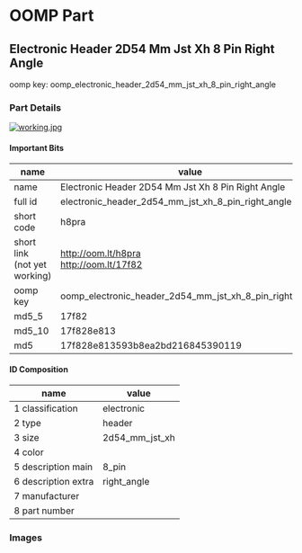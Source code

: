 # OOMP Part  
## Electronic Header 2D54 Mm Jst Xh 8 Pin Right Angle  
  
oomp key: oomp_electronic_header_2d54_mm_jst_xh_8_pin_right_angle  
  
### Part Details  
  
[![working.jpg](working_600.jpg)](working.jpg)  
  
#### Important Bits  
| name | value | 
| --- | --- | 
| name | Electronic Header 2D54 Mm Jst Xh 8 Pin Right Angle | 
| full id | electronic_header_2d54_mm_jst_xh_8_pin_right_angle | 
| short code | h8pra | 
| short link<br>(not yet working) | http://oom.lt/h8pra<br>http://oom.lt/17f82 | 
| oomp key | oomp_electronic_header_2d54_mm_jst_xh_8_pin_right_angle | 
| md5_5 | 17f82 | 
| md5_10 | 17f828e813 | 
| md5 | 17f828e813593b8ea2bd216845390119 | 
#### ID Composition  
| name | value | 
| --- | --- | 
| 1 classification | electronic | 
| 2 type | header | 
| 3 size | 2d54_mm_jst_xh | 
| 4 color |  | 
| 5 description main | 8_pin | 
| 6 description extra | right_angle | 
| 7 manufacturer |  | 
| 8 part number |  | 
### Images  
